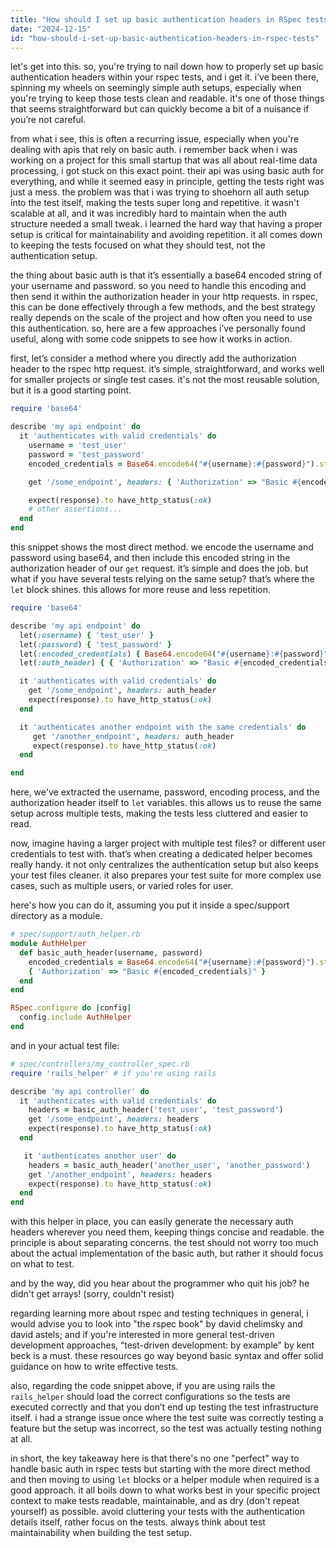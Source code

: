 ```yaml
---
title: "How should I set up basic authentication headers in RSpec tests?"
date: "2024-12-15"
id: "how-should-i-set-up-basic-authentication-headers-in-rspec-tests"
---
```


let's get into this. so, you're trying to nail down how to properly set up basic authentication headers within your rspec tests, and i get it. i’ve been there, spinning my wheels on seemingly simple auth setups, especially when you're trying to keep those tests clean and readable. it's one of those things that seems straightforward but can quickly become a bit of a nuisance if you’re not careful.

from what i see, this is often a recurring issue, especially when you're dealing with apis that rely on basic auth. i remember back when i was working on a project for this small startup that was all about real-time data processing, i got stuck on this exact point. their api was using basic auth for everything, and while it seemed easy in principle, getting the tests right was just a mess. the problem was that i was trying to shoehorn all auth setup into the test itself, making the tests super long and repetitive. it wasn't scalable at all, and it was incredibly hard to maintain when the auth structure needed a small tweak. i learned the hard way that having a proper setup is critical for maintainability and avoiding repetition. it all comes down to keeping the tests focused on what they should test, not the authentication setup.

the thing about basic auth is that it’s essentially a base64 encoded string of your username and password. so you need to handle this encoding and then send it within the authorization header in your http requests. in rspec, this can be done effectively through a few methods, and the best strategy really depends on the scale of the project and how often you need to use this authentication. so, here are a few approaches i’ve personally found useful, along with some code snippets to see how it works in action.

first, let’s consider a method where you directly add the authorization header to the rspec http request. it’s simple, straightforward, and works well for smaller projects or single test cases. it's not the most reusable solution, but it is a good starting point.

```ruby
require 'base64'

describe 'my api endpoint' do
  it 'authenticates with valid credentials' do
    username = 'test_user'
    password = 'test_password'
    encoded_credentials = Base64.encode64("#{username}:#{password}").strip

    get '/some_endpoint', headers: { 'Authorization' => "Basic #{encoded_credentials}" }

    expect(response).to have_http_status(:ok)
    # other assertions...
  end
end
```
this snippet shows the most direct method. we encode the username and password using base64, and then include this encoded string in the authorization header of our `get` request. it’s simple and does the job. but what if you have several tests relying on the same setup? that’s where the `let` block shines.
this allows for more reuse and less repetition.

```ruby
require 'base64'

describe 'my api endpoint' do
  let(:username) { 'test_user' }
  let(:password) { 'test_password' }
  let(:encoded_credentials) { Base64.encode64("#{username}:#{password}").strip }
  let(:auth_header) { { 'Authorization' => "Basic #{encoded_credentials}" } }

  it 'authenticates with valid credentials' do
    get '/some_endpoint', headers: auth_header
    expect(response).to have_http_status(:ok)
  end

  it 'authenticates another endpoint with the same credentials' do
     get '/another_endpoint', headers: auth_header
     expect(response).to have_http_status(:ok)
  end

end
```

here, we've extracted the username, password, encoding process, and the authorization header itself to `let` variables. this allows us to reuse the same setup across multiple tests, making the tests less cluttered and easier to read.

now, imagine having a larger project with multiple test files? or different user credentials to test with. that’s when creating a dedicated helper becomes really handy. it not only centralizes the authentication setup but also keeps your test files cleaner. it also prepares your test suite for more complex use cases, such as multiple users, or varied roles for user.

here's how you can do it, assuming you put it inside a spec/support directory as a module.

```ruby
# spec/support/auth_helper.rb
module AuthHelper
  def basic_auth_header(username, password)
    encoded_credentials = Base64.encode64("#{username}:#{password}").strip
    { 'Authorization' => "Basic #{encoded_credentials}" }
  end
end

RSpec.configure do |config|
  config.include AuthHelper
end
```
and in your actual test file:

```ruby
# spec/controllers/my_controller_spec.rb
require 'rails_helper' # if you're using rails

describe 'my api controller' do
  it 'authenticates with valid credentials' do
    headers = basic_auth_header('test_user', 'test_password')
    get '/some_endpoint', headers: headers
    expect(response).to have_http_status(:ok)
  end

   it 'authenticates another user' do
    headers = basic_auth_header('another_user', 'another_password')
    get '/another_endpoint', headers: headers
    expect(response).to have_http_status(:ok)
  end
end
```

with this helper in place, you can easily generate the necessary auth headers wherever you need them, keeping things concise and readable. the principle is about separating concerns. the test should not worry too much about the actual implementation of the basic auth, but rather it should focus on what to test.

and by the way, did you hear about the programmer who quit his job? he didn't get arrays! (sorry, couldn't resist)

regarding learning more about rspec and testing techniques in general, i would advise you to look into "the rspec book" by david chelimsky and david astels; and if you're interested in more general test-driven development approaches, “test-driven development: by example” by kent beck is a must. these resources go way beyond basic syntax and offer solid guidance on how to write effective tests.

also, regarding the code snippet above, if you are using rails the `rails_helper` should load the correct configurations so the tests are executed correctly and that you don’t end up testing the test infrastructure itself. i had a strange issue once where the test suite was correctly testing a feature but the setup was incorrect, so the test was actually testing nothing at all.

in short, the key takeaway here is that there's no one "perfect" way to handle basic auth in rspec tests but starting with the more direct method and then moving to using `let` blocks or a helper module when required is a good approach. it all boils down to what works best in your specific project context to make tests readable, maintainable, and as dry (don't repeat yourself) as possible. avoid cluttering your tests with the authentication details itself, rather focus on the tests. always think about test maintainability when building the test setup.
